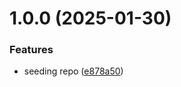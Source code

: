 # 1.0.0 (2025-01-30)


### Features

* seeding repo ([e878a50](https://github.com/metrics-js/test-consumer/commit/e878a50cbce8843e9b635c493b7205da988d06df))
